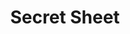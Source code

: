 ---
layout: post
title: Secret Sheet
published: true
type: spreadsheet
tags: cooking
image: /files/thumbnails/sheets.png
excerpt: Secrets
post-date: 2021-01-12
updated-date: 2021-01-12
direct-link: https://docs.google.com/spreadsheets/d/1F_eZDIawul2KV1gVDTOglP90VNqxR-mEzOOY0ujt29Q/edit?usp=sharing
---